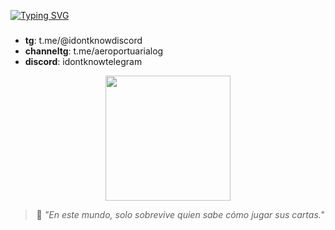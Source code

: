 [![Typing SVG](https://readme-typing-svg.demolab.com?font=Fira+Code&pause=1000&color=F70000&width=435&lines=22+son+los+rebeldes)](https://git.io/typing-svg)
### 
- **tg**: t.me/@idontknowdiscord 
- **channeltg**: t.me/aeroportuarialog
- **discord**: idontknowtelegram 

<div align=center>
        <img src="(https://i.pinimg.com/736x/f7/34/78/f73478cadc8df7234918c748a88eb1e3.jpg)" alt="" height="200">
    </div>
<div align=center>


> 💬 _"En este mundo, solo sobrevive quien sabe cómo jugar sus cartas."_  
